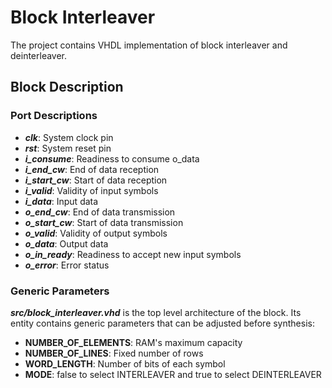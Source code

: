 # Block Interleaver
The project contains VHDL implementation of block interleaver and deinterleaver.


## Block Description
### Port Descriptions
- ***clk***: System clock pin
- ***rst***: System reset pin
- ***i_consume***: Readiness to consume o_data
- ***i_end_cw***:  End of data reception
- ***i_start_cw***: Start of data reception
- ***i_valid***: Validity of input symbols
- ***i_data***: Input data
- ***o_end_cw***:  End of data transmission
- ***o_start_cw***: Start of data transmission
- ***o_valid***: Validity of output symbols
- ***o_data***: Output data
- ***o_in_ready***: Readiness to accept new input symbols
- ***o_error***: Error status

### Generic Parameters 
***src/block_interleaver.vhd*** is the top level architecture of the block. Its entity contains generic parameters that can be adjusted before synthesis:
- **NUMBER_OF_ELEMENTS**: RAM's maximum capacity
- **NUMBER_OF_LINES**: Fixed number of rows
- **WORD_LENGTH**: Number of bits of each symbol
- **MODE**: false to select INTERLEAVER and true to select DEINTERLEAVER
